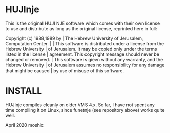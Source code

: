 # HUJInje

This is the original HUJI NJE software which comes with their own license to use and distribute as long as the original license, reprinted here in full:

Copyright (c) 1988,1989 by
 | The Hebrew University of Jerusalem, Computation Center.
 |
 |   This software is distributed under a license from the Hebrew University
 | of Jerusalem. It may be copied only under the terms listed in the license
 | agreement. This copyright message should never be changed or removed.
 |   This software is gievn without any warranty, and the Hebrew University
 | of Jerusalem assumes no responsibility for any damage that might be caused
 | by use of misuse of this software.


INSTALL
======

HUJInje compiles cleanly on older VMS 4.x. So far, I have not spent any time compiling it on Linux, since funetnje (see repository above) works quite well. 


April 2020
moshix

